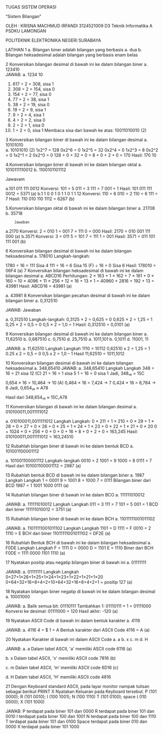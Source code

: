 TUGAS SISTEM OPERASI
 
“Sistem Bilangan”
 
 
 
OLEH :
KRISNA MACHMUD IRFANDI
3124521009
D3 Teknik Informatika A
PSDKU LAMONGAN
 
 
POLITEKNIK ELEKTRONIKA NEGERI SURABAYA

LATIHAN 
1	a.   Bilangan biner adalah bilangan yang berbasis a. dua
b.  Bilangan heksadesimal adalah bilangan yang berbasis enam belas
 
  
2	Konversikan bilangan desimal di bawah ini ke dalam bilangan biner 
a.	123410 	
JAWAB:
a. 1234 10
1.	617 ÷ 2 = 308, sisa 1
2.	308 ÷ 2 = 154, sisa 0
3.	154 ÷ 2 = 77, sisa 0
4.	77 ÷ 2 = 38, sisa 1
5.	38 ÷ 2 = 19, sisa 0
6.	19 ÷ 2 = 9, sisa 1
7.	9 ÷ 2 = 4, sisa 1
8.	4 ÷ 2 = 2, sisa 0
9.	2 ÷ 2 = 1, sisa 0
10.	1 ÷ 2 = 0, sisa 1
Membaca sisa dari bawah ke atas: 10011010010 (2)

 
	







3	Konversikan bilangan biner di bawah ini ke dalam bilangan desimal 
a.	10101010  
 a. 10101010 (2)
1x2^7 = 128
0x2^6 = 0
1x2^5 = 32
0x2^4 = 0
1x2^3 = 8
0x2^2 = 0
1x2^1 = 2
0x2^0 = 0
128 + 0 + 32 + 0 + 8 + 0 + 2 + 0 = 170 
Hasil: 170 10

4.Konversikan bilangan biner di bawah ini ke dalam bilangan oktal 
a. 1010111110012 
b. 1100101101112

Jawavam

a.101 011 111 0012 
Konversi: 
101 = 5 
011 = 3 
111 = 7 
001 = 1 
Hasil: 101 011 111 0012 = 5371 (a)
b.1 1 0 0 1 0 1 1 0 1 1 12 
Konversi: 
110 = 6 
010 = 2 
110 = 6 
111 = 7 
Hasil: 110 010 110 1112 = 6267 (b)

5.Konversikan bilangan oktal di bawah ini ke dalam bilangan biner 
a. 21708 
b. 35718

		Jawaban
a.2170 
Konversi: 
2 = 010 
1 = 001 
7 = 111 
0 = 000 
Hasil: 2170 = 010 001 111 000 (a)
b.3571 Konversi: 
3 = 011 
5 = 101 
7 = 111 
1 = 001 
Hasil: 3571 = 011 101 111 001 (b)

6
Konversikan bilangan desimal di bawah ini ke dalam bilangan heksadesimal 
a. 178010 
  Langkah-langkah: 

1780 ÷ 16 = 111 Sisa   4 
111 ÷ 16 = 6 Sisa   15 
(F) ÷ 16 = 0 Sisa   6 
Hasil: 178010 = 06F4 (a)
7
Konversikan bilangan heksadesimal di bawah ini ke dalam bilangan desimal 
a. ABCD16 
Perhitungan: 2 × 163 + 1 × 162 + 7 × 161 + 0 × 160 
= 10 × 4096 + 11 × 256 + 12 × 16 + 13 × 1 
= 40960 + 2816 + 192 + 13 = 43981
Hasil: ABCD16 = 43981 (a)

a. 43981 
8
Konversikan bilangan pecahan desimal di bawah ini ke dalam bilangan biner 
a. 0,312510 


JAWAB:
Jawaban
		
a.	0,312510 
Langkah-langkah: 
0,3125 × 2 = 0,625 = 0 
0,625 × 2 = 1,25 = 1 
0,25 × 2 = 0,5 = 0 
0,5 × 2 = 1,0 = 1 
Hasil: 0,312510 = 0,0101 (a)
 

9
Konversikan bilangan desimal di bawah ini ke dalam bilangan biner 
a. 11,62510 b. 0,687510 c. 0,7510 d. 25,7510 
a. 1011,101 b. 0,1011 d. 11001, 11 

JAWAB:
a.	11,62510
Langkah Langkah
1110  = 10112
0,62510  x 2 = 1,25 = 1
0.25 x 2 = 0,5 = 0
0,5 x 2 = 1,0 – 1
Hasil 11,62510 = 1011,1012
 

10
Konversikan bilangan desimal di bawah ini ke dalam bilangan heksadesimal 
a. 348,65410 
JAWAB:
a.	348,65410 
Langkah Langkah
348 ÷ 16 = 21 sisa 12 (C)
21 ÷ 16 = 1 sisa 5
1 ÷ 16 = 0 sisa 1
Jadi, 348₁₀ = 15C
 
 
 
0,654 × 16 = 10,464 → 10 (A)
0,464 × 16 = 7,424 → 7
0,424 × 16 = 6,784 → 6
Jadi, 0,654₁₀ ≈ A78
 
Hasil dari 348,654₁₀ ≈ 15C,A78
					

11
Konversikan bilangan di bawah ini ke dalam bilangan desimal 
a. 010100011,0011111012 

a.	010100011,0011111012 
Langkah Langkah: 
0 × 211 + 1 × 210 + 0 × 29 + 1 × 28 + 0 × 27 + 0 × 26 + 0 × 25 + 1 × 24 + 1 × 23 + 0 × 22 + 1 × 21 + 0 × 20 
0 + 1024 + 0 + 256 + 0 + 0 + 0 + 16 + 8 + 0 + 2 + 0 = 163,245 
Hasil: 010100011,0011111012 = 163,24510
 
12
Rubahlah bilangan biner di bawah ini ke dalam bentuk BCD 
a. 101001100001112 

a.	101001100001112 
Langkah-langkah
0010 = 2
1001 = 9
1000 = 8
0111 = 7
Hasil dari 101001100001112 = 2987 (a)
 





13
Rubahlah bentuk BCD di bawah ini ke dalam bilangan biner 
a. 1987 
Langkah Langkah
1 = 0001
9 = 1001
8 = 1000
7 = 0111
Bilangan biner dari BCD 1987 =  1 1001 1000 0111 (a)
 

14
Rubahlah bilangan biner di bawah ini ke dalam BCO 
a. 111111010012 

JAWAB:
a.	111111010012
Langkah Langkah
011 = 3
111 = 7
101	= 5
001	= 1
BCD dari biner 111111010012 = 3751 (a)
 



15
Rubahlah bilangan biner di bawah ini ke dalam BCH 
a. 11011111001011102 

JAWAB:
a.	11011111001011102
Langkah Langkah
1101 = D
1111 = F
0010 = 2
1110 = E
BCH dari biner 11011111001011102 = DF2E (a)
 


16
Rubahlah Bentuk BCH di bawah ini ke dalam bilangan heksadesimal 
a. F0DE 
Langkah Langkah
F = 1111
0 = 0000
D = 1101
E = 1110
Biner dari BCH F0DE = 1111 0000 1101 1110 (a)
 
17
Nyatakan positip atau negatip bilangan biner di bawah ini 
a. 01111111 
 
JAWAB:
a.	01111111
Langkah Langkah
0×27+1×26+1×25+1×24+1×23+1×22+1×21+1×20
0+64+32+16+8+4+2+10+64+32+16+8+4+2+1
= positip 127 (a)
 
18 
Nyatakan bilangan biner negatip di bawah ini ke dalam bilangan desimal 
a. 10001000 

JAWAB:
a.	Balik semua bit: 01110111
Tambahkan 1: 01110111 + 1 = 01111000
Konversi ke desimal: 01111000 = 120
Hasil akhir: -120 (a)
 

19
Nyatakan ASCII Code di bawah ini dalam bentuk karakter 
a. 4116 

JAWAB:
a.	4116
4 = $
1 = A
Bentuk karakter dari ASCII Code 4116 = A (a)
 
20
Nyatakan Karakter di bawah ini dalam ASCII Code 
a. a
b. x 
c. m 
d. H 

JAWAB:
a.	a
Dalam tabel ASCII, 'a' memiliki ASCII code 6116 (a)
 
b.	x
Dalam tabel ASCII, 'x' memiliki ASCII code 7816 (b)
 
c.	m
Dalam tabel ASCII, ‘m’ memiliki ASCII code 6D16 (c)
 
d.	H
Dalam tabel ASCII, 'H' memiliki ASCII code 4816 
 

21
Dengan Keyboard standard ASCII, pada layar monitor nampak tulisan sebagai 
berikut 
PRINT X 
Nyatakan Keluaran pada Keyboard tersebut. 
P (101 0000); R (101 0010); I (100 1001); N (100 1110) 
T (101 0100); space ( 010 0000); X (101 1000) 

JAWAB:
P terdapat pada biner 101 dan 0000
	R terdapat pada biner 101 dan 0010
	I  terdapat pada biner 100 dan 1001
	N terdapat pada biner 100 dan 1110
	T terdapat pada biner 101 dan 0100
	Space terdapat pada biner 010 dan 0000
	X terdapat pada biner  101 1000


